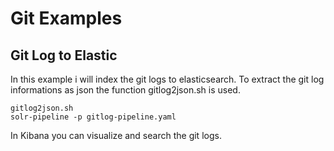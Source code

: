 # Git Examples

## Git Log to Elastic
In this example i will index the git logs to elasticsearch.
To extract the git log informations as json the function gitlog2json.sh is used.

```
gitlog2json.sh
solr-pipeline -p gitlog-pipeline.yaml
```

In Kibana you can visualize and search the git logs.
